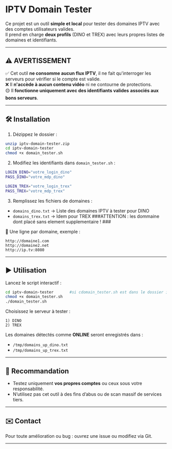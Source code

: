 # IPTV Domain Tester

Ce projet est un outil **simple et local** pour tester des domaines IPTV avec des comptes utilisateurs valides.  
Il prend en charge **deux profils** (DINO et TREX) avec leurs propres listes de domaines et identifiants.

---

## ⚠️ AVERTISSEMENT

✅ Cet outil **ne consomme aucun flux IPTV**, il ne fait qu'interroger les serveurs pour vérifier si le compte est valide.  
❌ Il **n'accède à aucun contenu vidéo** ni ne contourne de protections.  
🟡 Il **fonctionne uniquement avec des identifiants valides** **associés aux bons serveurs**.

---

## 🛠 Installation

1. Dézippez le dossier :
```bash
unzip iptv-domain-tester.zip
cd iptv-domain-tester
chmod +x domain_tester.sh
```

2. Modifiez les identifiants dans `domain_tester.sh` :
```bash
LOGIN_DINO="votre_login_dino"
PASS_DINO="votre_mdp_dino"

LOGIN_TREX="votre_login_trex"
PASS_TREX="votre_mdp_trex"
```

3. Remplissez les fichiers de domaines :
- `domains_dino.txt` → Liste des domaines IPTV à tester pour DINO
- `domains_trex.txt` → Idem pour TREX
###ATTENTION : les dommaine dont placé sans element supplementaire ! ###

📝 Une ligne par domaine, exemple :
```
http://domaine1.com
http://domaine2.net
http://ip.tv:8080
```

---

## ▶️ Utilisation

Lancez le script interactif :
```bash
cd iptv-domain-tester       #si cdomain_tester.sh est dans le dossier iptv-domain-tester !
chmod +x domain_tester.sh
./domain_tester.sh
```

Choisissez le serveur à tester :
```
1) DINO
2) TREX
```

Les domaines détectés comme **ONLINE** seront enregistrés dans :
- `/tmp/domains_up_dino.txt`
- `/tmp/domains_up_trex.txt`

---

## 🧪 Recommandation

- Testez uniquement **vos propres comptes** ou ceux sous votre responsabilité.
- N’utilisez pas cet outil à des fins d’abus ou de scan massif de services tiers.

---

## ✉️ Contact

Pour toute amélioration ou bug : ouvrez une issue ou modifiez via Git.

---
